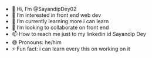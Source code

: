 - 👋 Hi, I’m @SayandipDey02
- 👀 I’m interested in front end web dev
- 🌱 I’m currently learning more i can learn
- 💞️ I’m looking to collaborate on front end
- 📫 How to reach me just to my linkedin id Sayandip Dey
- 😄 Pronouns: he/him
- ⚡ Fun fact: i can learn every this on working on it

<!---
SayandipDey02/SayandipDey02 is a ✨ special ✨ repository because its `README.md` (this file) appears on your GitHub profile.
You can click the Preview link to take a look at your changes.
--->
